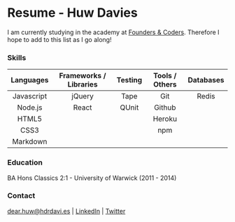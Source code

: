 # Resume - Huw Davies

I am currently studying in the academy at [Founders & Coders](http://www.foundersandcoders.com/). Therefore I hope to add to this list as I go along!

### Skills

|Languages|Frameworks / Libraries | Testing | Tools / Others | Databases|
|:---------:|:--------------------:|:---------:|:-------------:|:--------------:|
|Javascript|jQuery| Tape | Git | Redis
|Node.js|React| QUnit | Github | |
|HTML5| | | Heroku | |
|CSS3| | | npm | |
|Markdown| | | | | |

### Education

BA Hons Classics 2:1 - University of Warwick (2011 - 2014)

### Contact
dear.huw@hdrdavi.es | [LinkedIn](https://uk.linkedin.com/in/hdrdavies) | [Twitter](https://twitter.com/hdrdavies)
